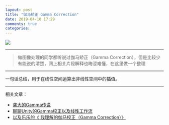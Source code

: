 ```yaml
---
layout: post
title: "伽马矫正 Gamma Correction"
date: 2019-04-10 17:29
comments: true
categories: 
---
```

![](https://img-blog.csdn.net/20180507200340663?watermark/2/text/aHR0cHM6Ly9ibG9nLmNzZG4ubmV0L2ppemhpZGV4aWFvbWluZw==/font/5a6L5L2T/fontsize/400/fill/I0JBQkFCMA==/dissolve/70)

* * *
>做图像处理的同学都听说过伽马矫正（Gamma Correction），但是比较少有能说的清楚，网上相关片段解释也晦涩难懂，在这里做一个整理

***
一句话总结，用于在线性空间运算出非线性空间中的插值。
* * *
相关文章：
* [龚大的Gamma传说](http://www.klayge.org/2011/02/26/gamma%E7%9A%84%E4%BC%A0%E8%AF%B4/)
* [聊聊Unity的Gamma校正以及线性工作流](https://www.cnblogs.com/murongxiaopifu/p/9001314.html)
* [以及乐乐的《 我理解的伽马校正（Gamma Correction）》](https://blog.csdn.net/candycat1992/article/details/46228771)